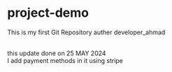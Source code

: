 # project-demo
This is my first Git Repository
auther developer_ahmad 


<br>
this update done on 25 MAY 2024 <br />I add payment methods in it using stripe
